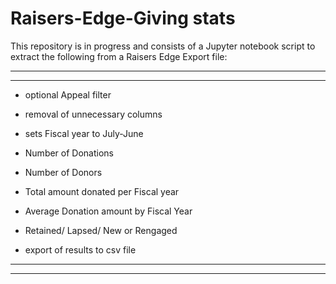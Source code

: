 # Raisers-Edge-Giving stats

This repository is in progress and consists of a Jupyter notebook script to extract the following from a Raisers Edge Export file:

 ---
 ---
 
  - optional Appeal filter
 
  - removal of unnecessary columns 
 
  - sets Fiscal year to July-June

  - Number of Donations
  - Number of Donors
  - Total amount donated per Fiscal year
  - Average Donation amount by Fiscal Year
  - Retained/ Lapsed/ New or Rengaged 
 
  - export of results to csv file

 --- 
 --- 
 
 
